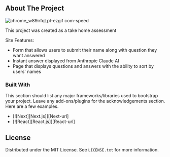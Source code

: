 

<!-- ABOUT THE PROJECT -->
## About The Project

![chrome_w89irfqLpI-ezgif com-speed](https://github.com/user-attachments/assets/4b6135f9-7e22-4c3b-9057-8b6a9f201bc5)

This project was created as a take home assessment

Site Features:
* Form that allows users to submit their name along with question they want answered
* Instant answer displayed from Anthropic Claude AI
* Page that displays questions and answers with the ability to sort by users' names



### Built With

This section should list any major frameworks/libraries used to bootstrap your project. Leave any add-ons/plugins for the acknowledgements section. Here are a few examples.

* [![Next][Next.js]][Next-url]
* [![React][React.js]][React-url]


<!-- LICENSE -->
## License

Distributed under the MIT License. See `LICENSE.txt` for more information.





